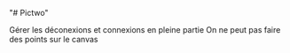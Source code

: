 "# Pictwo" 

Gérer les déconexions et connexions en pleine partie
On ne peut pas faire des points sur le canvas